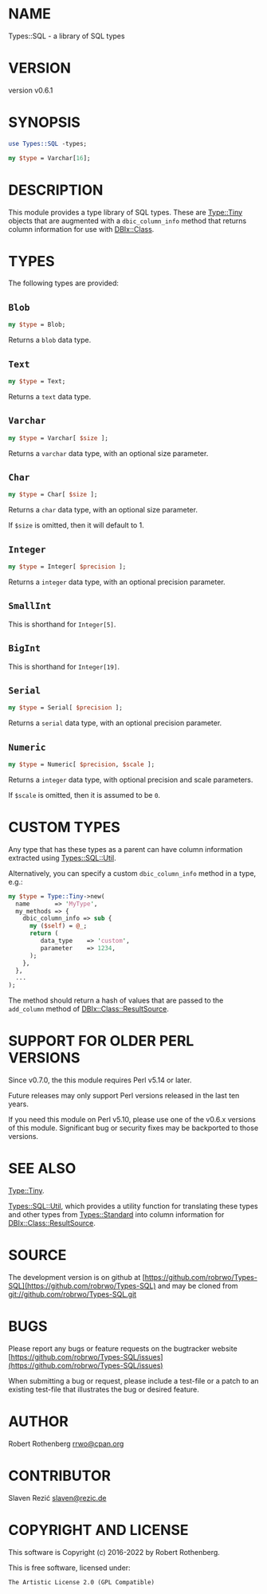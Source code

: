# NAME

Types::SQL - a library of SQL types

# VERSION

version v0.6.1

# SYNOPSIS

```perl
use Types::SQL -types;

my $type = Varchar[16];
```

# DESCRIPTION

This module provides a type library of SQL types.  These are
[Type::Tiny](https://metacpan.org/pod/Type%3A%3ATiny) objects that are augmented with a `dbic_column_info`
method that returns column information for use with
[DBIx::Class](https://metacpan.org/pod/DBIx%3A%3AClass).

# TYPES

The following types are provided:

## `Blob`

```perl
my $type = Blob;
```

Returns a `blob` data type.

## `Text`

```perl
my $type = Text;
```

Returns a `text` data type.

## `Varchar`

```perl
my $type = Varchar[ $size ];
```

Returns a `varchar` data type, with an optional size parameter.

## `Char`

```perl
my $type = Char[ $size ];
```

Returns a `char` data type, with an optional size parameter.

If `$size` is omitted, then it will default to 1.

## `Integer`

```perl
my $type = Integer[ $precision ];
```

Returns a `integer` data type, with an optional precision parameter.

## `SmallInt`

This is shorthand for `Integer[5]`.

## `BigInt`

This is shorthand for `Integer[19]`.

## `Serial`

```perl
my $type = Serial[ $precision ];
```

Returns a `serial` data type, with an optional precision parameter.

## `Numeric`

```perl
my $type = Numeric[ $precision, $scale ];
```

Returns a `integer` data type, with optional precision and scale parameters.

If `$scale` is omitted, then it is assumed to be `0`.

# CUSTOM TYPES

Any type that has these types as a parent can have column information
extracted using [Types::SQL::Util](https://metacpan.org/pod/Types%3A%3ASQL%3A%3AUtil).

Alternatively, you can specify a custom `dbic_column_info` method in
a type, e.g.:

```perl
my $type = Type::Tiny->new(
  name       => 'MyType',
  my_methods => {
    dbic_column_info => sub {
      my ($self) = @_;
      return (
         data_type    => 'custom',
         parameter    => 1234,
      );
    },
  },
  ...
);
```

The method should return a hash of values that are passed to the
`add_column` method of [DBIx::Class::ResultSource](https://metacpan.org/pod/DBIx%3A%3AClass%3A%3AResultSource).

# SUPPORT FOR OLDER PERL VERSIONS

Since v0.7.0, the this module requires Perl v5.14 or later.

Future releases may only support Perl versions released in the last ten years.

If you need this module on Perl v5.10, please use one of the v0.6.x
versions of this module.  Significant bug or security fixes may be
backported to those versions.

# SEE ALSO

[Type::Tiny](https://metacpan.org/pod/Type%3A%3ATiny).

[Types::SQL::Util](https://metacpan.org/pod/Types%3A%3ASQL%3A%3AUtil), which provides a utility function for translating
these types and other types from [Types::Standard](https://metacpan.org/pod/Types%3A%3AStandard) into column
information for [DBIx::Class::ResultSource](https://metacpan.org/pod/DBIx%3A%3AClass%3A%3AResultSource).

# SOURCE

The development version is on github at [https://github.com/robrwo/Types-SQL](https://github.com/robrwo/Types-SQL)
and may be cloned from [git://github.com/robrwo/Types-SQL.git](git://github.com/robrwo/Types-SQL.git)

# BUGS

Please report any bugs or feature requests on the bugtracker website
[https://github.com/robrwo/Types-SQL/issues](https://github.com/robrwo/Types-SQL/issues)

When submitting a bug or request, please include a test-file or a
patch to an existing test-file that illustrates the bug or desired
feature.

# AUTHOR

Robert Rothenberg <rrwo@cpan.org>

# CONTRIBUTOR

Slaven Rezić <slaven@rezic.de>

# COPYRIGHT AND LICENSE

This software is Copyright (c) 2016-2022 by Robert Rothenberg.

This is free software, licensed under:

```
The Artistic License 2.0 (GPL Compatible)
```
